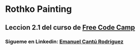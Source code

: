 # Rothko Painting
## Leccion 2.1 del curso de [Free Code Camp](https://www.freecodecamp.org/ "Plataforma de aprendizaje de programación web gratuita")
### Sigueme en Linkedin: [Emanuel Cantú Rodríguez](https://www.linkedin.com/in/emanuel-cantú-rodríguez-72742a1bb)
